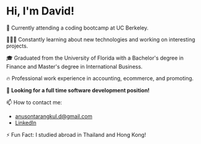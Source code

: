 # Hi, I'm David!

👋 Currently attending a coding bootcamp at UC Berkeley.

👨🏻‍💻 Constantly learning about new technologies and working on interesting projects.

🎓 Graduated from the University of Florida with a Bachelor's degree in Finance and Master's degree in International Business.

🔥 Professional work experience in accounting, ecommerce, and promoting.

🌱 **Looking for a full time software development position!**

📫 How to contact me:

- anusontarangkul.d@gmail.com
- [LinkedIn](https://www.linkedin.com/in/anusontarangkul/)

⚡️ Fun Fact: I studied abroad in Thailand and Hong Kong!
